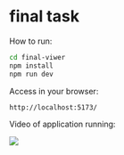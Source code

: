 # final task

How to run:

```bash
cd final-viwer
npm install
npm run dev
```

Access in your browser:

```
http://localhost:5173/
```

Video of application running:

![](result.gif)
